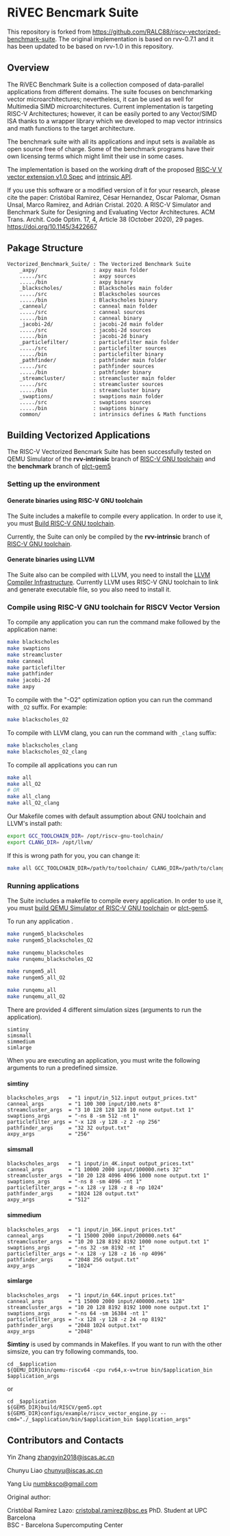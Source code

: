 # RiVEC Bencmark Suite

This repository is forked from https://github.com/RALC88/riscv-vectorized-benchmark-suite. The original implementation is based on rvv-0.7.1 and it has been updated to be based on rvv-1.0 in this repository.

## Overview

The RiVEC Benchmark Suite is a collection composed of data-parallel applications from different domains. The suite focuses on benchmarking vector microarchitectures; nevertheless, it can be used as well for Multimedia SIMD microarchitectures. Current implementation is targeting RISC-V Architectures; however, it can be easily ported to any Vector/SIMD ISA thanks to a wrapper library which we developed to map vector intrinsics and math functions to the target architecture.

The benchmark suite with all its applications and input sets is available as open source free of charge. Some of the benchmark programs have their own licensing terms which might limit their use in some cases.

The implementation is based on the working draft of the proposed [RISC-V V vector extension v1.0 Spec](https://github.com/riscv/riscv-v-spec) and [intrinsic API](https://github.com/riscv/rvv-intrinsic-doc).

If you use this software or a modified version of it for your research, please cite the paper:
Cristóbal Ramirez, César Hernandez, Oscar Palomar, Osman Unsal, Marco Ramírez, and Adrián Cristal. 2020. A RISC-V Simulator and Benchmark Suite for Designing and Evaluating Vector Architectures. ACM Trans. Archit. Code Optim. 17, 4, Article 38 (October 2020), 29 pages. https://doi.org/10.1145/3422667

## Pakage Structure

    Vectorized_Benchmark_Suite/ : The Vectorized Benchmark Suite
        _axpy/                  : axpy main folder
        ...../src               : axpy sources
        ...../bin               : axpy binary
        _blackscholes/          : Blackscholes main folder
        ...../src               : Blackscholes sources
        ...../bin               : Blackscholes binary
        _canneal/               : canneal main folder
        ...../src               : canneal sources
        ...../bin               : canneal binary
        _jacobi-2d/             : jacobi-2d main folder
        ...../src               : jacobi-2d sources
        ...../bin               : jacobi-2d binary
        _particlefilter/        : particlefilter main folder
        ...../src               : particlefilter sources
        ...../bin               : particlefilter binary
        _pathfinder/            : pathfinder main folder
        ...../src               : pathfinder sources
        ...../bin               : pathfinder binary
        _streamcluster/         : streamcluster main folder
        ...../src               : streamcluster sources
        ...../bin               : streamcluster binary
        _swaptions/             : swaptions main folder
        ...../src               : swaptions sources
        ...../bin               : swaptions binary
        common/                 : intrinsics defines & Math functions

## Building Vectorized Applications

The RISC-V Vectorized Bencmark Suite has been successfully tested on QEMU Simulator of the **rvv-intrinsic** branch of [RISC-V GNU toolchain](https://github.com/riscv-collab/riscv-gnu-toolchain) and the **benchmark** branch of [plct-gem5](https://github.com/plctlab/plct-gem5)

### Setting up the environment

#### Generate binaries using RISC-V GNU toolchain

The Suite includes a makefile to compile every application. In order to use it, you must [Build RISC-V GNU toolchain](./Build_RISCV_GNU_toolchain.md).

Currently, the Suite can only be compiled by the **rvv-intrinsic** branch of [RISC-V GNU toolchain](https://github.com/riscv-collab/riscv-gnu-toolchain).

#### Generate binaries using LLVM

The Suite also can be compiled with LLVM, you need to install the [LLVM Compiler Infrastructure](https://github.com/llvm/llvm-project). Currently LLVM uses RISC-V GNU toolchain to link and generate executable file, so you also need to install it.

### Compile using RISC-V GNU toolchain for RISCV Vector Version

To compile any application you can run the command make followed by the application name:

```bash
make blackscholes
make swaptions
make streamcluster
make canneal
make particlefilter
make pathfinder
make jacobi-2d
make axpy
```

To compile with the "-O2" optimization option you can run the command with `_O2` suffix. For example:

```bash
make blackscholes_O2
```

To compile with LLVM clang, you can run the command with `_clang` suffix:

```bash
make blackscholes_clang
make blackscholes_O2_clang
```

To compile all applications you can run

```bash
make all
make all_O2
# OR
make all_clang
make all_O2_clang
```

Our Makefile comes with default assumption about GNU toolchain and LLVM's install path:

```bash
export GCC_TOOLCHAIN_DIR= /opt/riscv-gnu-toolchain/
export CLANG_DIR= /opt/llvm/
```

If this is wrong path for you, you can change it:

```bash
make all GCC_TOOLCHAIN_DIR=/path/to/toolchain/ CLANG_DIR=/path/to/clang/
```

### Running applications

The Suite includes a makefile to compile every application. In order to use it, you must [build QEMU Simulator of RISC-V GNU toolchain](./Build_RISCV_GNU_toolchain.md) or [plct-gem5](https://github.com/plctlab/plct-gem5).

To run any application .

```bash
make rungem5_blackscholes
make rungem5_blackscholes_O2

make runqemu_blackscholes
make runqemu_blackscholes_O2

make rungem5_all
make rungem5_all_O2

make runqemu_all
make runqemu_all_O2
```

There are provided 4 different simulation sizes (arguments to run the application).

```
simtiny 
simsmall
simmedium
simlarge
```

When you are executing an application, you must write the following arguments to run a predefined simsize.

#### simtiny

```
blackscholes_args   = "1 input/in_512.input output_prices.txt"
canneal_args        = "1 100 300 input/100.nets 8"
streamcluster_args  = "3 10 128 128 128 10 none output.txt 1"
swaptions_args      = "-ns 8 -sm 512 -nt 1"
particlefilter_args = "-x 128 -y 128 -z 2 -np 256"
pathfinder_args     = "32 32 output.txt"
axpy_args           = "256"
```

#### simsmall

```
blackscholes_args   = "1 input/in_4K.input output_prices.txt"
canneal_args        = "1 10000 2000 input/100000.nets 32"
streamcluster_args  = "10 20 128 4096 4096 1000 none output.txt 1"
swaptions_args      = "-ns 8 -sm 4096 -nt 1"
particlefilter_args = "-x 128 -y 128 -z 8 -np 1024"
pathfinder_args     = "1024 128 output.txt"
axpy_args           = "512"
```

#### simmedium

```
blackscholes_args   = "1 input/in_16K.input prices.txt"
canneal_args        = "1 15000 2000 input/200000.nets 64"
streamcluster_args  = "10 20 128 8192 8192 1000 none output.txt 1"
swaptions_args      = "-ns 32 -sm 8192 -nt 1"
particlefilter_args = "-x 128 -y 128 -z 16 -np 4096"
pathfinder_args     = "2048 256 output.txt"
axpy_args           = "1024"
```

#### simlarge

```
blackscholes_args   = "1 input/in_64K.input prices.txt"
canneal_args        = "1 15000 2000 input/400000.nets 128"
streamcluster_args  = "10 20 128 8192 8192 1000 none output.txt 1"
swaptions_args      = "-ns 64 -sm 16384 -nt 1"
particlefilter_args = "-x 128 -y 128 -z 24 -np 8192"
pathfinder_args     = "2048 1024 output.txt"
axpy_args           = "2048"
```

**Simtiny** is used by commands in Makefiles. If you want to run with the other simsize, you can try following commands, too.

```
cd _$application
${QEMU_DIR}bin/qemu-riscv64 -cpu rv64,x-v=true bin/$application_bin $application_args
```

or

```
cd _$application
${GEM5_DIR}build/RISCV/gem5.opt ${GEM5_DIR}configs/example/riscv_vector_engine.py --cmd="./_$application/bin/$application_bin $application_args"
```

## Contributors and Contacts

Yin Zhang   zhangyin2018@iscas.ac.cn

Chunyu Liao chunyu@iscas.ac.cn

Yang Liu    numbksco@gmail.com

Original author:

Cristóbal Ramírez Lazo: cristobal.ramirez@bsc.es
PhD. Student at UPC Barcelona   
BSC - Barcelona Supercomputing Center
